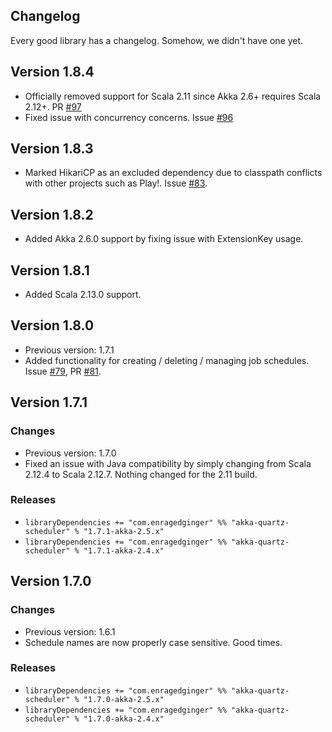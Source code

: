 ## Changelog ##

Every good library has a changelog. Somehow, we didn't have one yet.

## Version 1.8.4 ##

* Officially removed support for Scala 2.11 since Akka 2.6+ requires Scala 2.12+. PR [#97](https://github.com/enragedginger/akka-quartz-scheduler/pull/97)
* Fixed issue with concurrency concerns. Issue [#96](https://github.com/enragedginger/akka-quartz-scheduler/pull/96)

## Version 1.8.3 ##

* Marked HikariCP as an excluded dependency due to classpath conflicts with other projects such as Play!. Issue [#83](https://github.com/enragedginger/akka-quartz-scheduler/issues/83).

## Version 1.8.2 ##

* Added Akka 2.6.0 support by fixing issue with ExtensionKey usage.

## Version 1.8.1 ##

* Added Scala 2.13.0 support.

## Version 1.8.0 ##

* Previous version: 1.7.1
* Added functionality for creating / deleting / managing job schedules. Issue [#79](https://github.com/enragedginger/akka-quartz-scheduler/issues/79), PR [#81](https://github.com/enragedginger/akka-quartz-scheduler/pull/81).

## Version 1.7.1 ##

### Changes ###

* Previous version: 1.7.0
* Fixed an issue with Java compatibility by simply changing from Scala 2.12.4 to Scala 2.12.7. Nothing changed for the 2.11 build.

### Releases ###

* `libraryDependencies += "com.enragedginger" %% "akka-quartz-scheduler" % "1.7.1-akka-2.5.x"`
* `libraryDependencies += "com.enragedginger" %% "akka-quartz-scheduler" % "1.7.1-akka-2.4.x"`

## Version 1.7.0 ##

### Changes ###

* Previous version: 1.6.1
* Schedule names are now properly case sensitive. Good times.

### Releases ###

* `libraryDependencies += "com.enragedginger" %% "akka-quartz-scheduler" % "1.7.0-akka-2.5.x"`
* `libraryDependencies += "com.enragedginger" %% "akka-quartz-scheduler" % "1.7.0-akka-2.4.x"`